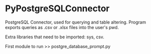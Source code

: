 # PyPostgreSQLConnector


PostgreSQL Connector, used for  querying and table altering. Program exports queries as .csv or .xlsx files into the user's pwd. 

Extra libraries that need to be imported: sys, csv. 

First module to run >> postgre_database_prompt.py
